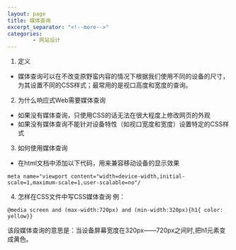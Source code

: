 ```yaml
---
layout: page
title: 媒体查询
excerpt_separator: "<!--more-->"
categories:
        - 网站设计
---
```

1. 定义
- 媒体查询可以在不改变原野蛮内容的情况下根据我们使用不同的设备的尺寸，为其设置不同的CSS样式；最常用的是视口高度和宽度的查询。
<!--more-->
2. 为什么响应式Web需要媒体查询
- 如果没有媒体查询，只使用CSS的话无法在很大程度上修改网页的外观
- 如果没有媒体查询不能针对设备特性（如视口宽度和宽度）设置特定的CSS样式
3. 如何使用媒体查询
- 在html文档中添加以下代码，用来兼容移动设备的显示效果

```
meta name="viewport content="width=device-width,initial-scale=1,maximum-scale=1,user-scalable=no"/
```
4. 怎样在CSS文件中写CSS媒体查询 
例：

```
@media screen and (max-width:720px) and (min-width:320px){h1{ color: yellow}} 
```      

该段媒体查询的意思是：当设备屏幕宽度在320px——720px之间时,把h1元素变成黄色。